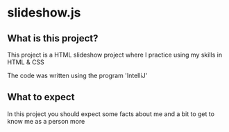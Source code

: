 # slideshow.js
<h2> What is this project? </h2>
<p> This project is a HTML slideshow project where I practice using my skills in HTML & CSS </p>
<p> The code was written using the program 'IntelliJ' </p>

<h2> What to expect </h2>
<p> In this project you should expect some facts about me and a bit to get to know me as a person more </p>
